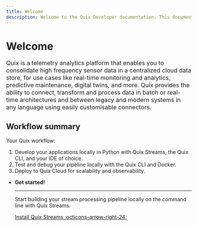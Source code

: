 ```yaml
---
title: Welcome
description: Welcome to the Quix Developer documentation. This documentation includes guides, tutorials, and API references for using Quix Cloud, Quix Streams, and Quix Bring Your Own Cluster (BYOC).
---
```


# Welcome

<p style="font-size: 1rem;">Quix is a telemetry analytics platform that enables you to consolidate high frequency sensor data in a centralized cloud data store, for use cases like real-time monitoring and analytics, predictive maintenance, digital twins, and more. Quix provides the ability to connect, transform and process data in batch or real-time architectures and between legacy and modern systems in any language using easily customisable connectors.</p>

## Workflow summary

Your Quix workflow:

1. Develop your applications locally in Python with Quix Streams, the Quix CLI, and your IDE of choice.
2. Test and debug your pipeline locally with the Quix CLI and Docker.
3. Deploy to Quix Cloud for scalability and observability.

<div class="grid cards" markdown>

- __Get started!__

    ---

    Start building your stream processing pipeline locally on the command line with Quix Streams.

    [Install Quix Streams :octicons-arrow-right-24:](./quix-streams/quickstart.md)

</div>
